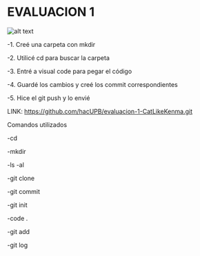 <H1> EVALUACION 1 </H1>

![alt text](https://i.imgur.com/ITVGoe1.jpeg)

-1. Creé una carpeta con mkdir

-2. Utilicé cd para buscar la carpeta

-3. Entré a visual code para pegar el código

-4. Guardé los cambios y creé los commit correspondientes

-5. Hice el git push y lo envié

LINK: https://github.com/hacUPB/evaluacion-1-CatLikeKenma.git

Comandos utilizados

-cd

-mkdir

-ls -al

-git clone

-git commit

-git init

-code .

-git add

-git log




